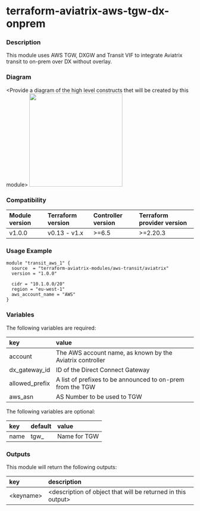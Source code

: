 # terraform-aviatrix-aws-tgw-dx-onprem

### Description
This module uses AWS TGW, DXGW and Transit VIF to integrate Aviatrix transit to on-prem over DX without overlay.

### Diagram
\<Provide a diagram of the high level constructs thet will be created by this module>
<img src="<IMG URL>"  height="250">

### Compatibility
Module version | Terraform version | Controller version | Terraform provider version
:--- | :--- | :--- | :---
v1.0.0 | v0.13 - v1.x | >=6.5 | >=2.20.3

### Usage Example
```
module "transit_aws_1" {
  source  = "terraform-aviatrix-modules/aws-transit/aviatrix"
  version = "1.0.0"

  cidr = "10.1.0.0/20"
  region = "eu-west-1"
  aws_account_name = "AWS"
}
```

### Variables
The following variables are required:

key | value
:--- | :---
account | The AWS account name, as known by the Aviatrix controller
dx_gateway_id | ID of the Direct Connect Gateway
allowed_prefix | A list of prefixes to be announced to on-prem from the TGW
aws_asn | AS Number to be used to TGW

The following variables are optional:

key | default | value 
:---|:---|:---
name | tgw_<region> | Name for TGW

### Outputs
This module will return the following outputs:

key | description
:---|:---
\<keyname> | \<description of object that will be returned in this output>
